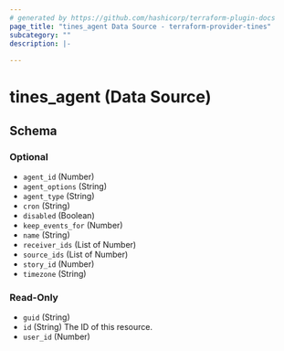 ```yaml
---
# generated by https://github.com/hashicorp/terraform-plugin-docs
page_title: "tines_agent Data Source - terraform-provider-tines"
subcategory: ""
description: |-
  
---
```


# tines_agent (Data Source)





<!-- schema generated by tfplugindocs -->
## Schema

### Optional

- `agent_id` (Number)
- `agent_options` (String)
- `agent_type` (String)
- `cron` (String)
- `disabled` (Boolean)
- `keep_events_for` (Number)
- `name` (String)
- `receiver_ids` (List of Number)
- `source_ids` (List of Number)
- `story_id` (Number)
- `timezone` (String)

### Read-Only

- `guid` (String)
- `id` (String) The ID of this resource.
- `user_id` (Number)
